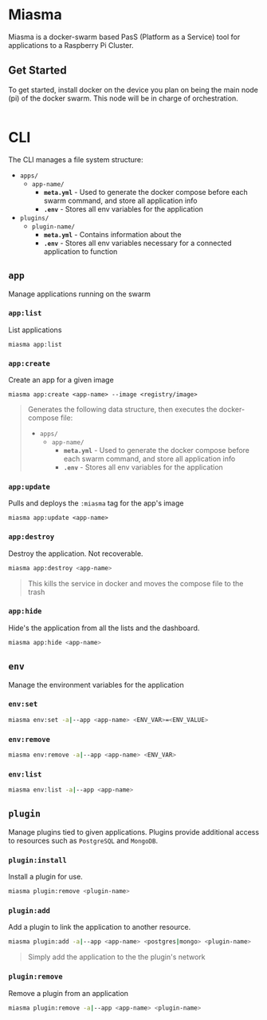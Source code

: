 # Miasma

Miasma is a docker-swarm based PasS (Platform as a Service) tool for applications to a Raspberry Pi Cluster.

## Get Started

To get started, install docker on the device you plan on being the main node (pi) of the docker swarm. This node will be in charge of orchestration.

```bash

```

# CLI

The CLI manages a file system structure:

- `apps/`
  - `app-name/`
    - **`meta.yml`** - Used to generate the docker compose before each swarm command, and store all application info
    - **`.env`** - Stores all env variables for the application
- `plugins/`
  - `plugin-name/`
    - **`meta.yml`** - Contains information about the 
    - **`.env`** - Stores all env variables necessary for a connected application to function

## `app`

Manage applications running on the swarm

### `app:list`

List applications

```
miasma app:list
```

### `app:create`

Create an app for a given image

```
miasma app:create <app-name> --image <registry/image>
```

> Generates the following data structure, then executes the docker-compose file:
> 
> - `apps/`
>   - `app-name/`
>     - **`meta.yml`** - Used to generate the docker compose before each swarm command, and store all application info
>     - **`.env`** - Stores all env variables for the application
> 

### `app:update`

Pulls and deploys the `:miasma` tag for the app's image

```
miasma app:update <app-name>
```

### `app:destroy`

Destroy the application. Not recoverable.

```bash
miasma app:destroy <app-name>
```

> This kills the service in docker and moves the compose file to the trash

### `app:hide`

Hide's the application from all the lists and the dashboard.

```bash
miasma app:hide <app-name>
```

## `env`

Manage the environment variables for the application

### `env:set`

```bash
miasma env:set -a|--app <app-name> <ENV_VAR>=<ENV_VALUE>
```

### `env:remove`

```bash
miasma env:remove -a|--app <app-name> <ENV_VAR>
```

### `env:list`

```bash
miasma env:list -a|--app <app-name>
```

## `plugin`

Manage plugins tied to given applications. Plugins provide additional access to resources such as `PostgreSQL` and `MongoDB`.

### `plugin:install`

Install a plugin for use.

```bash
miasma plugin:remove <plugin-name>
```

### `plugin:add`

Add a plugin to link the application to another resource.

```bash
miasma plugin:add -a|--app <app-name> <postgres|mongo> <plugin-name>
```

> Simply add the application to the the plugin's network

### `plugin:remove`

Remove a plugin from an application

```bash
miasma plugin:remove -a|--app <app-name> <plugin-name>
```
